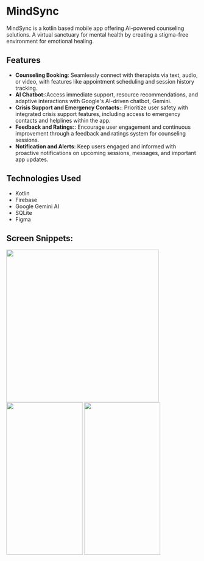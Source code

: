 # MindSync

MindSync is a kotlin based mobile app offering AI-powered counseling solutions. A virtual sanctuary for mental health by creating a stigma-free environment for emotional healing.

## Features

- **Counseling Booking**: Seamlessly connect with therapists via text, audio, or video, with features like appointment scheduling and session history tracking.
- **AI Chatbot:**:Access immediate support, resource recommendations, and adaptive interactions with Google's AI-driven chatbot, Gemini.
- **Crisis Support and Emergency Contacts:**: Prioritize user safety with integrated crisis support features, including access to emergency contacts and helplines within the app.
- **Feedback and Ratings:**: Encourage user engagement and continuous improvement through a feedback and ratings system for counseling sessions.
- **Notification and Alerts**: Keep users engaged and informed with proactive notifications on upcoming sessions, messages, and important app updates.

## Technologies Used

- Kotlin
- Firebase
- Google Gemini AI
- SQLite
- Figma

## Screen Snippets:
<img src="https://github.com/user-attachments/assets/e173c021-cb95-4f0f-9e34-d794c15eef12" width="400" height="400">   <img src="https://github.com/user-attachments/assets/2d35be3a-dc93-43ee-b2b9-0dbae76f1f4a" width="200" height="400">    <img src="https://github.com/user-attachments/assets/c7d923b1-67d8-4d99-bcbb-8bac26e7ce99" width="200" height="400">



